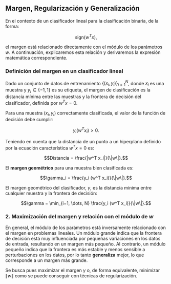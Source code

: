 ## Margen, Regularización y Generalización

En el contexto de un clasificador lineal para la clasificación binaria, de la forma:

```math
\text{sign}(w^T x ),
```

el margen está relacionado directamente con el módulo de los parámetros $w$. A continuación, explicaremos esta relación y derivaremos la expresión matemática correspondiente.

### Definición del margen en un clasificador lineal

Dado un conjunto de datos de entrenamiento $\{(x_i, y_i)\}_{i=1}^{N}$, donde $x_i$ es una muestra y $y_i \in \{-1, 1\}$ es su etiqueta, el margen de clasificación es la distancia mínima entre las muestras y la frontera de decisión del clasificador, definida por $w^T x = 0$.

Para una muestra $(x_i, y_i)$ correctamente clasificada, el valor de la función de decisión debe cumplir:

```math
y_i (w^T x_i) > 0.
```
Teniendo en cuenta que la distancia de un punto a un hiperplano definido por la ecuación característica $w^T x = 0$ es:

```math
Distancia = \frac{|w^T x_i|}{\|w\|}.
```

El **margen geométrico** para una muestra bien clasificada es:

```math
\gamma_i = \frac{y_i (w^T x_i)}{\|w\|}.
```

El margen geométrico del clasificador, $\gamma$, es la distancia mínima entre cualquier muestra y la frontera de decisión:

```math
\gamma = \min_{i=1, \dots, N} \frac{y_i (w^T x_i)}{\|w\|}.
```

### 2. Maximización del margen y relación con el módulo de $w$

En general, el módulo de los parámetros está inversamente relacionado con el margen en problemas lineales. Un módulo grande indica que la frontera de decisión está muy influenciada por pequeñas variaciones en los datos de entrada, resultando en un margen más pequeño. Al contrario, un módulo pequeño indica que la frontera es más estable y menos sensible a perturbaciones en los datos, por lo tanto **generaliza** mejor, lo que corresponde a un margen más grande.

Se busca pues maximizar el margen $\gamma$ o, de forma equivalente, minimizar $\|w\|$ como se puede conseguir con técnicas de regularización.

